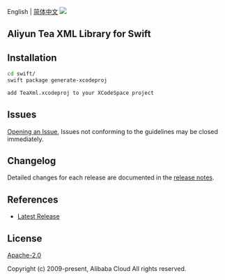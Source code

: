 English | [简体中文](README-CN.md)
![](https://aliyunsdk-pages.alicdn.com/icons/AlibabaCloud.svg)

## Aliyun Tea XML Library for Swift

## Installation

```bash
cd swift/
swift package generate-xcodeproj

add TeaXml.xcodeproj to your XCodeSpace project
```

## Issues

[Opening an Issue](https://github.com/aliyun/tea-xml/issues/new), Issues not conforming to the guidelines may be closed immediately.

## Changelog

Detailed changes for each release are documented in the [release notes](./ChangeLog.txt).

## References

* [Latest Release](https://github.com/aliyun/tea-xml/tree/master/swift)

## License

[Apache-2.0](http://www.apache.org/licenses/LICENSE-2.0)

Copyright (c) 2009-present, Alibaba Cloud All rights reserved.
